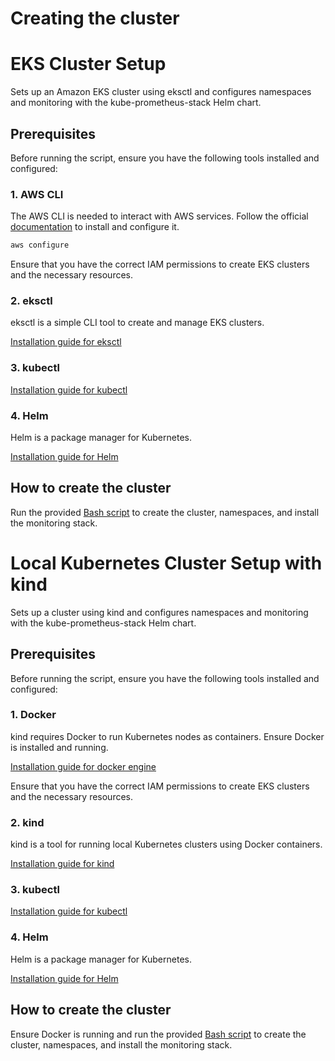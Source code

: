 # Creating the cluster
# EKS Cluster Setup
Sets up an Amazon EKS cluster using eksctl and configures namespaces and monitoring with the kube-prometheus-stack Helm chart.

## Prerequisites
Before running the script, ensure you have the following tools installed and configured:

### 1. AWS CLI
The AWS CLI is needed to interact with AWS services. Follow the official [documentation](https://docs.aws.amazon.com/cli/latest/userguide/getting-started-install.html) to install and configure it.

```bash
aws configure
```

Ensure that you have the correct IAM permissions to create EKS clusters and the necessary resources.

### 2. eksctl
eksctl is a simple CLI tool to create and manage EKS clusters.

[Installation guide for eksctl](https://docs.aws.amazon.com/eks/latest/userguide/getting-started-eksctl.html)

### 3. kubectl

[Installation guide for kubectl](https://kubernetes.io/docs/tasks/tools/)

### 4. Helm

Helm is a package manager for Kubernetes.

[Installation guide for Helm](https://helm.sh/docs/intro/install/)

## How to create the cluster
Run the provided [Bash script](./createAWSEKSCluster.sh) to create the cluster, namespaces, and install the monitoring stack.

# Local Kubernetes Cluster Setup with kind
Sets up a cluster using kind and configures namespaces and monitoring with the kube-prometheus-stack Helm chart.

## Prerequisites
Before running the script, ensure you have the following tools installed and configured:

### 1. Docker
kind requires Docker to run Kubernetes nodes as containers. Ensure Docker is installed and running.

[Installation guide for docker engine](https://docs.docker.com/engine/install/)

Ensure that you have the correct IAM permissions to create EKS clusters and the necessary resources.

### 2. kind
kind is a tool for running local Kubernetes clusters using Docker containers.

[Installation guide for kind](https://kind.sigs.k8s.io/docs/user/quick-start/#installation)

### 3. kubectl

[Installation guide for kubectl](https://kubernetes.io/docs/tasks/tools/)

### 4. Helm

Helm is a package manager for Kubernetes.

[Installation guide for Helm](https://helm.sh/docs/intro/install/)

## How to create the cluster
Ensure Docker is running and run the provided [Bash script](./createLocalCluster.sh) to create the cluster, namespaces, and install the monitoring stack.